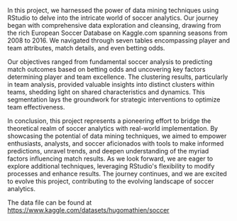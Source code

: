 In this project, we harnessed the power of data mining techniques using RStudio to delve into the intricate world of soccer analytics. Our journey began with comprehensive data exploration and cleansing, drawing from the rich European Soccer Database on Kaggle.com spanning seasons from 2008 to 2016. We navigated through seven tables encompassing player and team attributes, match details, and even betting odds.

Our objectives ranged from fundamental soccer analysis to predicting match outcomes based on betting odds and uncovering key factors determining player and team excellence. The clustering results, particularly in team analysis, provided valuable insights into distinct clusters within teams, shedding light on shared characteristics and dynamics. This segmentation lays the groundwork for strategic interventions to optimize team effectiveness.

In conclusion, this project represents a pioneering effort to bridge the theoretical realm of soccer analytics with real-world implementation. By showcasing the potential of data mining techniques, we aimed to empower enthusiasts, analysts, and soccer aficionados with tools to make informed predictions, unravel trends, and deepen understanding of the myriad factors influencing match results. As we look forward, we are eager to explore additional techniques, leveraging RStudio's flexibility to modify processes and enhance results. The journey continues, and we are excited to evolve this project, contributing to the evolving landscape of soccer analytics.

The data file can be found at https://www.kaggle.com/datasets/hugomathien/soccer
